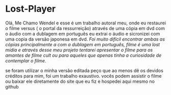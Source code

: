# Lost-Player
Olá, Me Chamo Wendel e esse é um trabalho autoral meu, onde  eu restaurei o filme versus ( o portal da ressurreição)
através de uma cópia em dvd com o áudio com a dublagem em português eu extrai o áudio
e sicronizei com uma copia da versão japonesa em dvd.
*Foi muito difícil encontrar ambas as cópias principalmente a com a dublagem em português, filme é uma lost mídia  e através desse meu projeto tentarei apresentar o filme para  os amantes de filme cult ou
para aqueles que apenas tinha a curiosidade de contemplar o filme.*

se foram utilizar o minha versão editada peço que ao menos dê os devidos créditos para mim, foi um trabalho exaustivo.
vocês podem assistir o filme ou baixar ele diretamente do site que eu fiz e hospedei aqui mesmo no github


